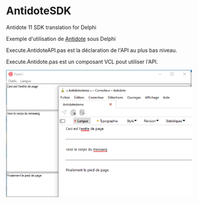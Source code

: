 # AntidoteSDK
Antidote 11 SDK translation for Delphi

Exemple d'utilisation de [Antidote](https://www.antidote.info/fr) sous Delphi

Execute.AntidoteAPI.pas est la déclaration de l'API au plus bas niveau.

Execute.Antidote.pas est un composant VCL pout utiliser l'API.

![screen](screen.png)